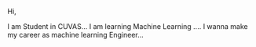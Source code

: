 Hi,

I am Student in CUVAS...
I am learning Machine Learning ....
I wanna make my career as machine learning Engineer...
